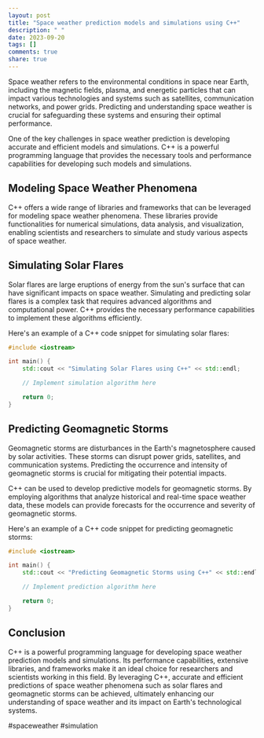 ```yaml
---
layout: post
title: "Space weather prediction models and simulations using C++"
description: " "
date: 2023-09-20
tags: []
comments: true
share: true
---
```


Space weather refers to the environmental conditions in space near Earth, including the magnetic fields, plasma, and energetic particles that can impact various technologies and systems such as satellites, communication networks, and power grids. Predicting and understanding space weather is crucial for safeguarding these systems and ensuring their optimal performance.

One of the key challenges in space weather prediction is developing accurate and efficient models and simulations. C++ is a powerful programming language that provides the necessary tools and performance capabilities for developing such models and simulations.

## Modeling Space Weather Phenomena

C++ offers a wide range of libraries and frameworks that can be leveraged for modeling space weather phenomena. These libraries provide functionalities for numerical simulations, data analysis, and visualization, enabling scientists and researchers to simulate and study various aspects of space weather.

## Simulating Solar Flares

Solar flares are large eruptions of energy from the sun's surface that can have significant impacts on space weather. Simulating and predicting solar flares is a complex task that requires advanced algorithms and computational power. C++ provides the necessary performance capabilities to implement these algorithms efficiently.

Here's an example of a C++ code snippet for simulating solar flares:

```cpp
#include <iostream>

int main() {
    std::cout << "Simulating Solar Flares using C++" << std::endl;

    // Implement simulation algorithm here

    return 0;
}
```

## Predicting Geomagnetic Storms

Geomagnetic storms are disturbances in the Earth's magnetosphere caused by solar activities. These storms can disrupt power grids, satellites, and communication systems. Predicting the occurrence and intensity of geomagnetic storms is crucial for mitigating their potential impacts.

C++ can be used to develop predictive models for geomagnetic storms. By employing algorithms that analyze historical and real-time space weather data, these models can provide forecasts for the occurrence and severity of geomagnetic storms.

Here's an example of a C++ code snippet for predicting geomagnetic storms:

```cpp
#include <iostream>

int main() {
    std::cout << "Predicting Geomagnetic Storms using C++" << std::endl;

    // Implement prediction algorithm here

    return 0;
}
```

## Conclusion
C++ is a powerful programming language for developing space weather prediction models and simulations. Its performance capabilities, extensive libraries, and frameworks make it an ideal choice for researchers and scientists working in this field. By leveraging C++, accurate and efficient predictions of space weather phenomena such as solar flares and geomagnetic storms can be achieved, ultimately enhancing our understanding of space weather and its impact on Earth's technological systems.

#spaceweather #simulation